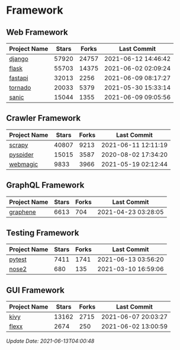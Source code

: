 # Framework

## Web Framework
| Project Name | Stars | Forks | Last Commit |
| ------------ | ----- | ----- | ----------- |
| [django](https://github.com/django/django) | 57920 | 24757 | 2021-06-12 14:46:42 |
| [flask](https://github.com/pallets/flask) | 55703 | 14375 | 2021-06-02 02:09:24 |
| [fastapi](https://github.com/tiangolo/fastapi) | 32013 | 2256 | 2021-06-09 08:17:27 |
| [tornado](https://github.com/tornadoweb/tornado) | 20033 | 5379 | 2021-05-30 15:33:14 |
| [sanic](https://github.com/sanic-org/sanic) | 15044 | 1355 | 2021-06-09 09:05:56 |

## Crawler Framework
| Project Name | Stars | Forks | Last Commit |
| ------------ | ----- | ----- | ----------- |
| [scrapy](https://github.com/scrapy/scrapy) | 40807 | 9213 | 2021-06-11 12:11:19 |
| [pyspider](https://github.com/binux/pyspider) | 15015 | 3587 | 2020-08-02 17:34:20 |
| [webmagic](https://github.com/code4craft/webmagic) | 9833 | 3966 | 2021-05-19 02:12:44 |

## GraphQL Framework
| Project Name | Stars | Forks | Last Commit |
| ------------ | ----- | ----- | ----------- |
| [graphene](https://github.com/graphql-python/graphene) | 6613 | 704 | 2021-04-23 03:28:05 |

## Testing Framework
| Project Name | Stars | Forks | Last Commit |
| ------------ | ----- | ----- | ----------- |
| [pytest](https://github.com/pytest-dev/pytest) | 7411 | 1741 | 2021-06-13 03:56:20 |
| [nose2](https://github.com/nose-devs/nose2) | 680 | 135 | 2021-03-10 16:59:06 |

## GUI Framework
| Project Name | Stars | Forks | Last Commit |
| ------------ | ----- | ----- | ----------- |
| [kivy](https://github.com/kivy/kivy) | 13162 | 2715 | 2021-06-07 20:03:27 |
| [flexx](https://github.com/flexxui/flexx) | 2674 | 250 | 2021-06-02 13:00:59 |

*Update Date: 2021-06-13T04:00:48*